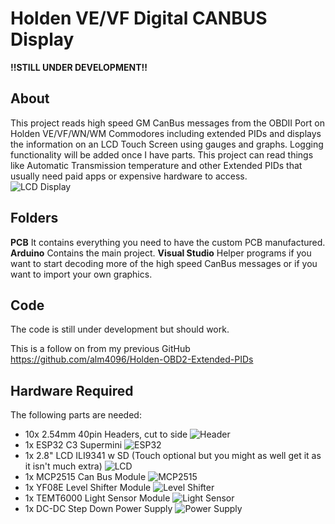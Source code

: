 # Holden VE/VF Digital CANBUS Display

**!!STILL UNDER DEVELOPMENT!!**

## About

This project reads high speed GM CanBus messages from the OBDII Port on Holden VE/VF/WN/WM Commodores including extended PIDs and displays the information on an LCD Touch Screen using gauges and graphs. Logging functionality will be added once I have parts. This project can read things like Automatic Transmission temperature and other Extended PIDs that usually need paid apps or expensive hardware to access.<br>
![LCD Display](Display.jpg)

## Folders

**PCB** It contains everything you need to have the custom PCB manufactured.
**Arduino** Contains the main project.
**Visual Studio** Helper programs if you want to start decoding more of the high speed CanBus messages or if you want to import your own graphics.

## Code

The code is still under development but should work.

This is a follow on from my previous GitHub https://github.com/alm4096/Holden-OBD2-Extended-PIDs


## Hardware Required

The following parts are needed:
* 10x 2.54mm 40pin Headers, cut to side
![Header](PCB/Components/40Pin.jpg)
* 1x ESP32 C3 Supermini
![ESP32](PCB/Components/ESP32C3.jpg)
* 1x 2.8" LCD ILI9341 w SD (Touch optional but you might as well get it as it isn't much extra)
![LCD](PCB/Components/LCD.jpg)
* 1x MCP2515 Can Bus Module
![MCP2515](PCB/Components/MCP2515.jpg)
* 1x YF08E Level Shifter Module
![Level Shifter](PCB/Components/LevelShifter.jpg)
* 1x TEMT6000 Light Sensor Module
![Light Sensor](PCB/Components/TEMT6000.jpg)
* 1x DC-DC Step Down Power Supply
![Power Supply](PCB/Components/PowerModule.jpg)

